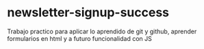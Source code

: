# newsletter-signup-success
Trabajo practico para aplicar lo aprendido de git y github, aprender formularios en html y a futuro funcionalidad con JS
